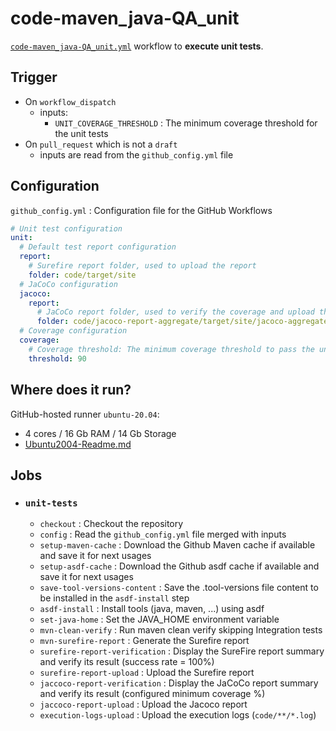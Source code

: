 # code-maven_java-QA_unit

[`code-maven_java-QA_unit.yml`](../code-maven_java-QA_unit.yml) workflow to **execute unit tests**.

## Trigger

* On `workflow_dispatch`
  * inputs:
    * `UNIT_COVERAGE_THRESHOLD` : The minimum coverage threshold for the unit tests
* On `pull_request` which is not a `draft`
  * inputs are read from the `github_config.yml` file

## Configuration

`github_config.yml` : Configuration file for the GitHub Workflows

```yaml
# Unit test configuration
unit:
  # Default test report configuration
  report:
    # Surefire report folder, used to upload the report
    folder: code/target/site
  # JaCoCo configuration
  jacoco:
    report:
      # JaCoCo report folder, used to verify the coverage and upload the report
      folder: code/jacoco-report-aggregate/target/site/jacoco-aggregate
  # Coverage configuration
  coverage:
    # Coverage threshold: The minimum coverage threshold to pass the unit tests
    threshold: 90
```

## Where does it run?

GitHub-hosted runner `ubuntu-20.04`:
* 4 cores / 16 Gb RAM / 14 Gb Storage
* [Ubuntu2004-Readme.md](https://github.com/actions/runner-images/blob/main/images/ubuntu/Ubuntu2004-Readme.md)

## Jobs

* ### `unit-tests`
  * `checkout` : Checkout the repository
  * `config` : Read the `github_config.yml` file merged with inputs
  * `setup-maven-cache` : Download the Github Maven cache if available and save it for next usages
  * `setup-asdf-cache` : Download the Github asdf cache if available and save it for next usages
  * `save-tool-versions-content` : Save the .tool-versions file content to be installed in the `asdf-install` step
  * `asdf-install` : Install tools (java, maven, ...) using asdf
  * `set-java-home` : Set the JAVA_HOME environment variable
  * `mvn-clean-verify` : Run maven clean verify skipping Integration tests
  * `mvn-surefire-report` : Generate the Surefire report
  * `surefire-report-verification` : Display the SureFire report summary and verify its result (success rate = 100%)
  * `surefire-report-upload` : Upload the Surefire report
  * `jaccoco-report-verification` : Display the JaCoCo report summary and verify its result (configured minimum coverage %)
  * `jaccoco-report-upload` : Upload the Jacoco report
  * `execution-logs-upload` : Upload the execution logs	(`code/**/*.log`)
